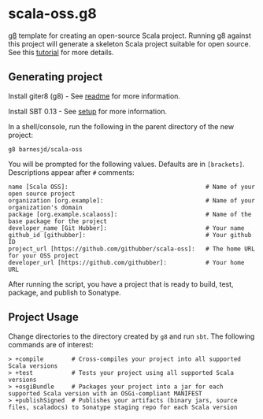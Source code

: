 # scala-oss.g8

[g8](https://github.com/n8han/giter8) template for creating an open-source Scala project.  Running g8 against this project will generate a skeleton Scala project suitable for open source.  See this [tutorial](http://proseand.co.nz/2014/02/24/oss-scala-starter-kit/) for more details.

## Generating project

Install giter8 (g8) - See [readme](https://github.com/n8han/giter8#readme) for more information.

Install SBT 0.13 - See [setup](http://www.scala-sbt.org/release/docs/Getting-Started/Setup.html) for more information.

In a shell/console, run the following in the parent directory of the new project:

```
g8 barnesjd/scala-oss
```

You will be prompted for the following values.  Defaults are in `[brackets]`.  Descriptions appear after `#` comments:

```
name [Scala OSS]:                                       # Name of your open source project
organization [org.example]:                             # Name of your organization's domain
package [org.example.scalaoss]:                         # Name of the base package for the project
developer_name [Git Hubber]:                            # Your name
github_id [githubber]:                                  # Your github ID
project_url [https://github.com/githubber/scala-oss]:   # The home URL for your OSS project
developer_url [https://github.com/githubber]:           # Your home URL
```

After running the script, you have a project that is ready to build, test, package, and publish to Sonatype.

## Project Usage

Change directories to the directory created by `g8` and run `sbt`.  The following commands are of interest:

```
> +compile        # Cross-compiles your project into all supported Scala versions
> +test           # Tests your project using all supported Scala versions
> +osgiBundle     # Packages your project into a jar for each supported Scala version with an OSGi-compliant MANIFEST
> +publishSigned  # Publishes your artifacts (binary jars, source files, scaladocs) to Sonatype staging repo for each Scala version
```